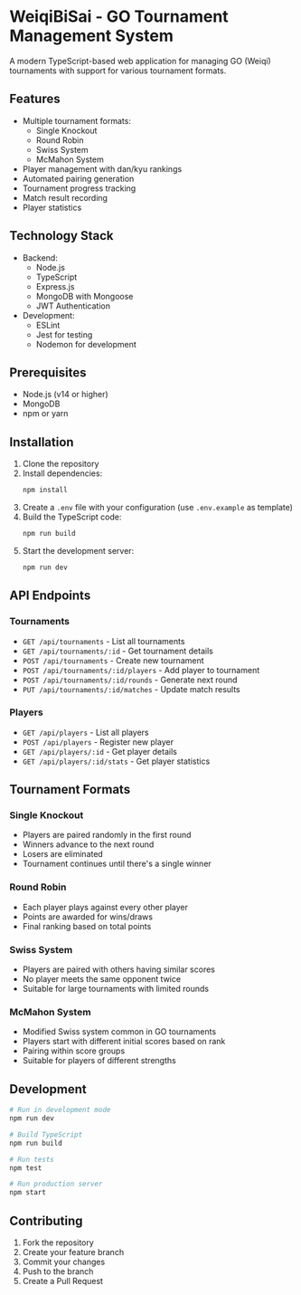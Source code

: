 # WeiqiBiSai - GO Tournament Management System

A modern TypeScript-based web application for managing GO (Weiqi) tournaments with support for various tournament formats.

## Features

- Multiple tournament formats:
  - Single Knockout
  - Round Robin
  - Swiss System
  - McMahon System
- Player management with dan/kyu rankings
- Automated pairing generation
- Tournament progress tracking
- Match result recording
- Player statistics

## Technology Stack

- Backend:
  - Node.js
  - TypeScript
  - Express.js
  - MongoDB with Mongoose
  - JWT Authentication
- Development:
  - ESLint
  - Jest for testing
  - Nodemon for development

## Prerequisites

- Node.js (v14 or higher)
- MongoDB
- npm or yarn

## Installation

1. Clone the repository
2. Install dependencies:
   ```bash
   npm install
   ```
3. Create a `.env` file with your configuration (use `.env.example` as template)
4. Build the TypeScript code:
   ```bash
   npm run build
   ```
5. Start the development server:
   ```bash
   npm run dev
   ```

## API Endpoints

### Tournaments
- `GET /api/tournaments` - List all tournaments
- `GET /api/tournaments/:id` - Get tournament details
- `POST /api/tournaments` - Create new tournament
- `POST /api/tournaments/:id/players` - Add player to tournament
- `POST /api/tournaments/:id/rounds` - Generate next round
- `PUT /api/tournaments/:id/matches` - Update match results

### Players
- `GET /api/players` - List all players
- `POST /api/players` - Register new player
- `GET /api/players/:id` - Get player details
- `GET /api/players/:id/stats` - Get player statistics

## Tournament Formats

### Single Knockout
- Players are paired randomly in the first round
- Winners advance to the next round
- Losers are eliminated
- Tournament continues until there's a single winner

### Round Robin
- Each player plays against every other player
- Points are awarded for wins/draws
- Final ranking based on total points

### Swiss System
- Players are paired with others having similar scores
- No player meets the same opponent twice
- Suitable for large tournaments with limited rounds

### McMahon System
- Modified Swiss system common in GO tournaments
- Players start with different initial scores based on rank
- Pairing within score groups
- Suitable for players of different strengths

## Development

```bash
# Run in development mode
npm run dev

# Build TypeScript
npm run build

# Run tests
npm test

# Run production server
npm start
```

## Contributing

1. Fork the repository
2. Create your feature branch
3. Commit your changes
4. Push to the branch
5. Create a Pull Request
